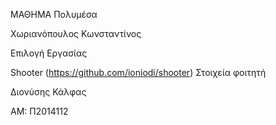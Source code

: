 ΜΑΘΗΜΑ Πολυμέσα

Χωριανόπουλος Κωνσταντίνος


Επιλογή Εργασίας 

Shooter (https://github.com/ioniodi/shooter)
Στοιχεία φοιτητή

Διονύσης Κάλφας


ΑΜ: Π2014112
